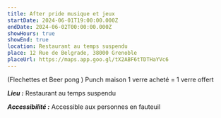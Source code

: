 ```yaml
---
title: After pride musique et jeux
startDate: 2024-06-01T19:00:00.000Z
endDate: 2024-06-02T00:00:00.000Z
showHours: true
showEnd: true
location: Restaurant au temps suspendu
place: 12 Rue de Belgrade, 38000 Grenoble
placeUrl: https://maps.app.goo.gl/tX2ABF6tTDTHaYVc6
---
```


(Flechettes et  Beer pong )
Punch maison 1 verre acheté = 1 verre offert 



***Lieu :*** Restaurant au temps suspendu





***Accessibilité :*** Accessible aux personnes en fauteuil

